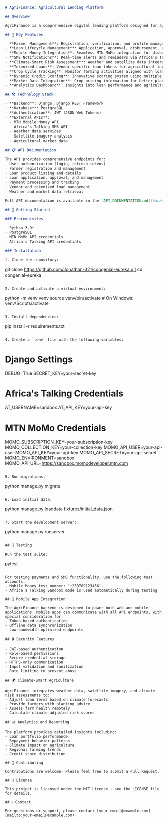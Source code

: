 ```markdown
# AgriFinance: Agricultural Lending Platform

## Overview

AgriFinance is a comprehensive digital lending platform designed for agricultural communities in Africa. It bridges the financial gap faced by smallholder farmers by providing accessible loans, incorporating climate data, and enabling mobile money transactions.

## 🌱 Key Features

- **Farmer Management**: Registration, verification, and profile management for farmers
- **Loan Lifecycle Management**: Application, approval, disbursement, and repayment tracking
- **Mobile Money Integration**: Seamless MTN MoMo integration for disbursements and repayments
- **SMS Notifications**: Real-time alerts and reminders via Africa's Talking API
- **Climate-Smart Risk Assessment**: Weather and satellite data integration for better loan decisions
- **Tokenized Loans**: Vendor-specific loan tokens for agricultural inputs
- **Crop Cycle Tracking**: Monitor farming activities aligned with loan repayment schedules
- **Dynamic Credit Scoring**: Innovative scoring system using multiple data sources
- **Market Data Integration**: Crop pricing information for better planning
- **Analytics Dashboard**: Insights into loan performance and agricultural trends

## 🛠️ Technology Stack

- **Backend**: Django, Django REST Framework
- **Database**: PostgreSQL
- **Authentication**: JWT (JSON Web Tokens)
- **External APIs**:
  - MTN Mobile Money API
  - Africa's Talking SMS API
  - Weather data services
  - Satellite imagery analysis
  - Agricultural market data

## 📋 API Documentation

The API provides comprehensive endpoints for:
- User authentication (login, refresh tokens)
- Farmer registration and management
- Loan product listing and details
- Loan application, approval, and management
- Payment processing and tracking
- Vendor and tokenized loan management
- Weather and market data retrieval

Full API documentation is available in the [API_DOCUMENTATION.md](backend/API_DOCUMENTATION.md) file.

## 🚀 Getting Started

### Prerequisites

- Python 3.9+
- PostgreSQL
- MTN MoMo API credentials
- Africa's Talking API credentials

### Installation

1. Clone the repository:
   ```
   git clone https://github.com/Jonathan-321/congenial-eureka.git
   cd congenial-eureka
   ```

2. Create and activate a virtual environment:
   ```
   python -m venv venv
   source venv/bin/activate  # On Windows: venv\Scripts\activate
   ```

3. Install dependencies:
   ```
   pip install -r requirements.txt
   ```

4. Create a `.env` file with the following variables:
   ```
   # Django Settings
   DEBUG=True
   SECRET_KEY=your-secret-key

   # Africa's Talking Credentials
   AT_USERNAME=sandbox
   AT_API_KEY=your-api-key

   # MTN MoMo Credentials
   MOMO_SUBSCRIPTION_KEY=your-subscription-key
   MOMO_COLLECTION_KEY=your-collection-key
   MOMO_API_USER=your-api-user
   MOMO_API_KEY=your-api-key
   MOMO_API_SECRET=your-api-secret
   MOMO_ENVIRONMENT=sandbox
   MOMO_API_URL=https://sandbox.momodeveloper.mtn.com
   ```

5. Run migrations:
   ```
   python manage.py migrate
   ```

6. Load initial data:
   ```
   python manage.py loaddata fixtures/initial_data.json
   ```

7. Start the development server:
   ```
   python manage.py runserver
   ```

## 🧪 Testing

Run the test suite:
```
pytest
```

For testing payments and SMS functionality, use the following test accounts:
- Mobile Money test number: `+250789123456`
- Africa's Talking Sandbox mode is used automatically during testing

## 📱 Mobile App Integration

The AgriFinance backend is designed to power both web and mobile applications. Mobile apps can communicate with all API endpoints, with special consideration for:
- Token-based authentication
- Offline data synchronization
- Low-bandwidth optimized endpoints

## 🔒 Security Features

- JWT-based authentication
- Role-based permissions
- Secure credential storage
- HTTPS-only communication
- Input validation and sanitization
- Rate limiting to prevent abuse

## 🌍 Climate-Smart Agriculture

AgriFinance integrates weather data, satellite imagery, and climate risk assessments to:
- Adjust loan terms based on climate forecasts
- Provide farmers with planting advice
- Assess farm health remotely
- Calculate climate-adjusted risk scores

## 📊 Analytics and Reporting

The platform provides detailed insights including:
- Loan portfolio performance
- Repayment behavior patterns
- Climate impact on agriculture
- Regional farming trends
- Credit score distribution

## 👥 Contributing

Contributions are welcome! Please feel free to submit a Pull Request.

## 📄 License

This project is licensed under the MIT License - see the LICENSE file for details.

## 📞 Contact

For questions or support, please contact [your-email@example.com](mailto:your-email@example.com)
```
